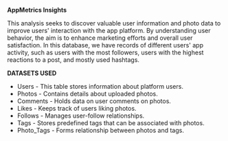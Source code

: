 **AppMetrics Insights**

This analysis seeks to discover valuable user information and photo data to improve users' interaction with the app platform. By understanding user behavior, the aim is to enhance marketing efforts and overall user satisfaction.
In this database, we have records of different users' app activity, such as users with the most followers, users with the highest reactions to a post, and mostly used hashtags.

**DATASETS USED**
* Users - This table stores information about platform users.
* Photos - Contains details about uploaded photos.
* Comments - Holds data on user comments on photos.
* Likes - Keeps track of users liking photos.
* Follows - Manages user-follow relationships.
* Tags - Stores predefined tags that can be associated with photos.
* Photo_Tags - Forms relationship between photos and tags.
